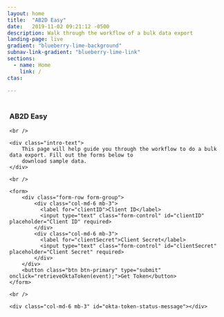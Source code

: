 ```yaml
---
layout: home
title:  "AB2D Easy"
date:   2019-11-02 09:21:12 -0500 
description: Walk through the workflow of a bulk data export 
landing-page: live
gradient: "blueberry-lime-background"
subnav-link-gradient: "blueberry-lime-link"
sections:
  - name: Home
    link: /
ctas:

---
```


<link rel="stylesheet" href="https://stackpath.bootstrapcdn.com/bootstrap/4.2.1/css/bootstrap.min.css" integrity="sha384-GJzZqFGwb1QTTN6wy59ffF1BuGJpLSa9DkKMp0DgiMDm4iYMj70gZWKYbI706tWS" crossorigin="anonymous">

<script src="https://cdnjs.cloudflare.com/ajax/libs/popper.js/1.14.6/umd/popper.min.js" integrity="sha384-wHAiFfRlMFy6i5SRaxvfOCifBUQy1xHdJ/yoi7FRNXMRBu5WHdZYu1hA6ZOblgut" crossorigin="anonymous"></script>
<script src="https://stackpath.bootstrapcdn.com/bootstrap/4.2.1/js/bootstrap.min.js" integrity="sha384-B0UglyR+jN6CkvvICOB2joaf5I4l3gm9GU6Hc1og6Ls7i6U/mkkaduKaBhlAXv9k" crossorigin="anonymous"></script>

<style type="text/css">
    #okta-token-status-message {
        display: none;
        padding: 5px;
        color: black;
    }
    
    .failure-status {
        border: 1px solid red;
        background-color: lightcoral;
    }
    .success-status {
        border: 1px solid green;
        background-color: lightgreen;
    }
</style>

<script>
    const baseUrl = 'https://sandbox.ab2d.cms.gov/';

    function retrieveOktaToken(event) {
        event.preventDefault();
    
        const clientID = $('#clientID').val();
        const clientSecret = $('#clientSecret').val();
        const formData = {
            'clientID': clientID,
            'clientSecret': clientSecret
        };
        $.ajax({
            url: baseUrl + 'oktaproxy',
            data: formData,
            dataType: 'json',
            type: 'post',
            headers: {
                'Content-Type': 'application/x-www-form-urlencoded',
            },
            success: function (data) {
                token = data.accessToken;
                $("#okta-token-status-message").html("Successfully retrieved okta token").addClass("success-status").show();
            },
            error: function(data) {
                $("#okta-token-status-message").html("Failed to retrieve okta token. Please try again.").addClass("failure-status").show();
            }
        });
    }
</script>

<div id="ab2d-easy-section" style="padding: 5px;">
    <h3>AB2D Easy</h3>
    
    <br />
    
    <div class="intro-text">
        This page will help guide you through the workflow to do a bulk data export. Fill out the forms below to
        download sample data.
    </div>
    
    <br />
    
    <form>
        <div class="form-row form-group">
            <div class="col-md-6 mb-3">
              <label for="clientID">Client ID</label>
              <input type="text" class="form-control" id="clientID" placeholder="Client ID" required>
            </div>
            <div class="col-md-6 mb-3">
              <label for="clientSecret">Client Secret</label>
              <input type="text" class="form-control" id="clientSecret" placeholder="Client Secret" required>
            </div>
        </div>
        <button class="btn btn-primary" type="submit" onclick="retrieveOktaToken(event);">Get Token</button>
    </form>
    
    <br />
    
    <div class="col-md-6 mb-3" id="okta-token-status-message"></div>
</div>